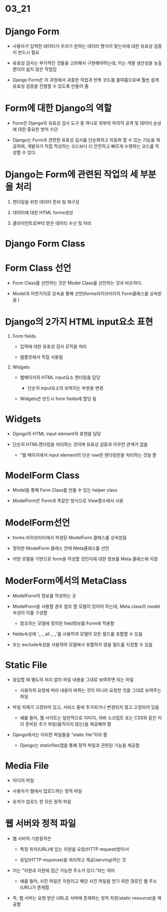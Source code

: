 # 03_21



# Django Form

- 사용자가 입력한 데이터가 우리가 원하는 데이터 형식이 맞는지에 대한 유효성 검증이 반드시 필요

- 유효성 검사는 부가적인 것들을 고려해서 구현해야하는데, 이는 개발 생산성을 늦출 뿐더러 쉽지 않은 작업임

- Django Form은 이 과정에서 과중한 작업과 반복 코드를 줄여줌으로써 훨씬 쉽게 유효성 검증을 진행할 수 있도록 만들어 줌



# Form에 대한 Django의 역할

- Form은 Django의 유효성 검사 도구 중 하나로 외부의 악의적 공격 및 데이터 손상에 대한 중요한 방어 수단

- Django는 Form과 관련한 유효성 검사를 단순화하고 자동화 할 수 있는 기능을 제공하여, 개발자가 직접 작성하는 코드보다 더 안전하고 빠르게 수행하는 코드를 작성할 수 있다.



# Django는 Form에 관련된 작업의 세 부분을 처리

1. 렌더링을 위한 데이터 준비 및 재구성

2. 데이터에 대한 HTML forms생성

3. 클라이언트로부터 받은 데이터 수신 및 처리



# Django Form Class

# Form Class 선언

- Form Class를 선언하는 것은 Model Class를 선언하는 것과 비슷하다.

- Model과 마찬가지로 상속을 통해 선언(forms라이브러리의 Form클래스를 상속받음 )



# Django의 2가지 HTML input요소 표현

1. Form fields
   
   - 입력에 대한 유효성 검사 로직을 처리
   
   - 템플릿에서 직접 사용됨

2. Widgets
   
   - 웹페이지의 HTML input요소 렌더링을 담당
     
     - 단순히 input요소의 보여지는 부분을 변경
   
   - Widgets은 반드시 form fields에 할당 됨





# Widgets

- Django의 HTML input element의 표현을 담당

- 단순히 HTML렌더링을 처리하는 것이며 유효성 검증과 아무런 관계가 없음
  
  - "웹 페이지에서 input element의 단순 raw한 렌더링만을 처리하는 것일 뿐



# ModelForm Class

- Model을 통해 Form Class를 만들 수 있는 helper class

- ModelForm은 Form과 똑같은 방식으로 View함수에서 사용



# ModelForm선언

- forms 라이브러리에서 파생된 ModelForm 클래스를 상속받음

- 정의한 ModelForm 클래스 안에 Meta클래스를 선언

- 어떤 모델을 기반으로 form을 작성할 것인지에 대한 정보를 Meta 클래스에 지정



# ModerForm에서의 MetaClass

- ModelForm의 정보를 작성하는 곳

- ModelForm을 사용할 경우 참조 할 모델이 있어야 하는데, Meta class의 model속성이 이를 구성함
  
  - 참조하는 모델에 정의된 field정보를 Form에 적용함

- fields속성에 '_ _ all _ _'를 사용하여 모델의 모든 필드를 포함할 수 있음

- 또는 exclude속성을 사용하여 모델에서 포함하지 않을 필드를 지정할 수 있음



# Static File

- 응답할 때 별도의 처리 없이 파일 내용을 그대로 보여주면 되는 파일
  
  - 사용자의 요청에 따라 내용이 바뀌는 것이 아니라 요청한 것을 그대로 보여주는 파일

- 파일 자체가 고정되어 있고, 서비스 중에 추가되거나 변경되지 않고 고정되어 있음
  
  - 예를 들어, 웹 사이트는 일반적으로 이미지, 자바 스크립트 또는 CSS와 같은 미리 준비된 추가 파일(움직이지 않는)을 제공해야 함

- Django에서는 이러한 파일들을 "static file"이라 함
  
  - Django는 staticfiles앱을 통해 정적 파일과 관련된 기능을 제공함    



# Media File

- 미디어 파일

- 사용자가 웹에서 업로드하는 정적 파일

- 유저가 업로드 한 모든 정적 파일



# 웹 서버와 정적 파일

- 웹 서버의 기본동작은
  
  - 특정 위치(URL)에 있는 자원을 요청(HTTP request)받아서
  
  - 응답(HTTP response)을 처리하고 제공(serving)하는 것

- 이는 "자원과 자원에 접근 가능한 주소가 있다."라는 의미
  
  - 예를 들어, 사진 파일은 자원이고 해당 사진 파일을 얻기 위한 경로인 웹 주소(URL)가 존재함

- 즉, 웹 서버는 요청 받은 URL로 서버에 존재하는 정적 자원(static resource)을 제공함










